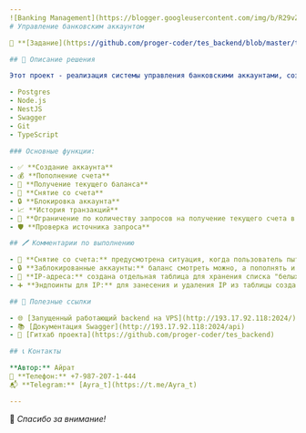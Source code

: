 ```yaml
---
![Banking Management](https://blogger.googleusercontent.com/img/b/R29vZ2xl/AVvXsEgm7raARmssEHRY9ibFbKBT8pfYDoxFK3rldwNGDwT35m1URa3cXhZaxRIVfCWcZZs51lhjdJci7iANFIQ1A-whO4IcXKbqkiBtlJd5dvEn2Diq4Bw_bnGo5p6az8-XsZ5nJ6D84IEIGvRyLQqsQUxoz2s_SQ5WLLFskUeljAVOr8niwX4iKdP0Ahpl/s16000/Clipboard01.jpg)
# Управление банковским аккаунтом

📜 **[Задание](https://github.com/proger-coder/tes_backend/blob/master/taskDescription.md)**: детальное описание задачи.

## 🎯 Описание решения

Этот проект - реализация системы управления банковскими аккаунтами, созданная с использованием следующих технологий:

- Postgres
- Node.js
- NestJS
- Swagger
- Git
- TypeScript

### Основные функции:

- ✅ **Создание аккаунта**
- 💰 **Пополнение счета**
- 🧾 **Получение текущего баланса**
- 💸 **Снятие со счета**
- 🔒 **Блокировка аккаунта**
- 📈 **История транзакций**
- 🛑 **Ограничение по количеству запросов на получение текущего счета в день**
- 🛡️ **Проверка источника запроса**

## 🖊 Комментарии по выполнению

- 🛑 **Снятие со счета:** предусмотрена ситуация, когда пользователь пытается снять с счета больше, чем доступно.
- 🔒 **Заблокированные аккаунты:** баланс смотреть можно, а пополнять и списывать нельзя.
- 📑 **IP-адреса:** создана отдельная таблица для хранения списка "белых" IP.
- ➕ **Эндпоинты для IP:** для занесения и удаления IP из таблицы созданы эндпоинты в контроллере Account.

## 🔗 Полезные ссылки

- 🌐 [Запущенный работающий backend на VPS](http://193.17.92.118:2024/)
- 📚 [Документация Swagger](http://193.17.92.118:2024/api)
- 📁 [Гитхаб проекта](https://github.com/proger-coder/tes_backend)

## 📞 Контакты

**Автор:** Айрат  
📱 **Телефон:** +7-987-207-1-444  
📬 **Telegram:** [Ayra_t](https://t.me/Ayra_t)

---
```


💼 *Спасибо за внимание!*